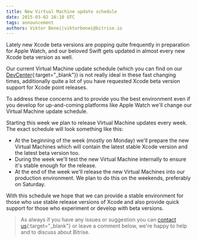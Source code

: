 ```yaml
---
title: New Virtual Machine update schedule
date: 2015-03-02 16:10 UTC
tags: announcement
authors: Viktor Benei|viktorbenei@bitrise.io
---
```


Lately new Xcode beta versions are popping quite frequently
in preparation for Apple Watch, and our beloved Swift
gets updated in almost every new Xcode beta version as well.

Our current Virtual Machine update schedule (which you can find
on our [DevCenter](http://devcenter.bitrise.io/docs/virtual-machine-updates.html){:target="_blank"}) is not really ideal in these fast changing
times, additionally quite a lot of you have requested
Xcode beta version support for Xcode point releases.

To address these concerns and to provide you the
best environment even if you develop for up-and-coming
platforms like Apple Watch we'll change our Virtual Machine update schedule.

Starting this week we plan to release Virtual Machine updates
every week. The exact schedule will look something like this:

* At the beginning of the week (mostly on Monday) we'll prepare the new Virtual Machines which will contain the latest stable Xcode version and the latest beta version too.
* During the week we'll test the new Virtual Machine internally to ensure it's stable enough for the release.
* At the end of the week we'll release the new Virtual Machines into our production environment. We plan to do this on the weekends, preferably on Saturday.

With this schedule we hope that we can provide a stable environment for those
who use stable release versions of Xcode and also provide quick support for those
who experiment or develop with beta versions.

> As always if you have any issues or suggestion
> you can [contact us](http://www.bitrise.io/contact?utm_source=blog&utm_medium=blog&utm_campaign=bitrise){:target="_blank"}
> or leave a comment below,
> we're happy to help
> and to discuss about Bitrise.